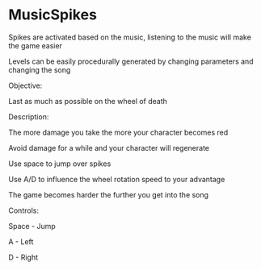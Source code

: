 # MusicSpikes

Spikes are activated based on the music, listening to the music will make the game easier

Levels can be easily procedurally generated by changing parameters and changing the song


Objective:

Last as much as possible on the wheel of death


Description:

The more damage you take the more your character becomes red

Avoid damage for a while and your character will regenerate

Use space to jump over spikes

Use A/D to influence the wheel rotation speed to your advantage

The game becomes harder the further you get into the song


Controls:

Space - Jump

A - Left

D - Right

